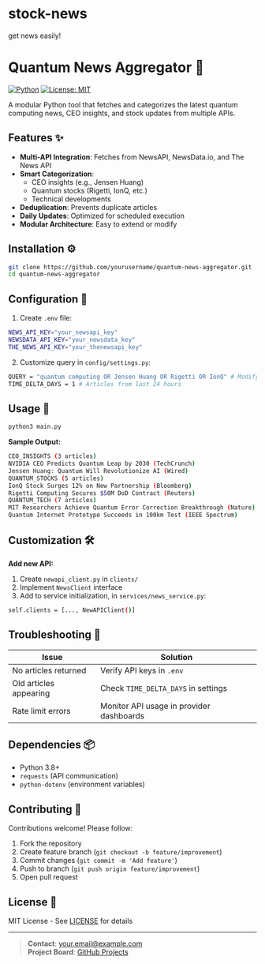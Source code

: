 # stock-news
get news easily!
# Quantum News Aggregator 🚀

[![Python](https://img.shields.io/badge/Python-3.8%2B-blue)](https://python.org)
[![License: MIT](https://img.shields.io/badge/License-MIT-green)](LICENSE)

A modular Python tool that fetches and categorizes the latest quantum computing news, CEO insights, and stock updates from multiple APIs.

## Features ✨

- **Multi-API Integration**: Fetches from NewsAPI, NewsData.io, and The News API
- **Smart Categorization**: 
  - CEO insights (e.g., Jensen Huang)
  - Quantum stocks (Rigetti, IonQ, etc.)
  - Technical developments
- **Deduplication**: Prevents duplicate articles
- **Daily Updates**: Optimized for scheduled execution
- **Modular Architecture**: Easy to extend or modify

## Installation ⚙️

```bash
git clone https://github.com/yourusername/quantum-news-aggregator.git
cd quantum-news-aggregator
```



## Configuration 🔧

1. Create `.env` file:

```bash
NEWS_API_KEY="your_newsapi_key"
NEWSDATA_API_KEY="your_newsdata_key"
THE_NEWS_API_KEY="your_thenewsapi_key"
```

2. Customize query in `config/settings.py`:

```bash
QUERY = "quantum computing OR Jensen Huang OR Rigetti OR IonQ" # Modify as needed
TIME_DELTA_DAYS = 1 # Articles from last 24 hours
```


## Usage 🚀

```bash
python3 main.py
```


**Sample Output:**

```bash
CEO_INSIGHTS (3 articles)
NVIDIA CEO Predicts Quantum Leap by 2030 (TechCrunch)
Jensen Huang: Quantum Will Revolutionize AI (Wired)
QUANTUM_STOCKS (5 articles)
IonQ Stock Surges 12% on New Partnership (Bloomberg)
Rigetti Computing Secures $50M DoD Contract (Reuters)
QUANTUM_TECH (7 articles)
MIT Researchers Achieve Quantum Error Correction Breakthrough (Nature)
Quantum Internet Prototype Succeeds in 100km Test (IEEE Spectrum)
```


## Customization 🛠️
**Add new API:**
1. Create `newapi_client.py` in `clients/`
2. Implement `NewsClient` interface
3. Add to service initialization, in `services/news_service.py`:
```bash
self.clients = [..., NewAPIClient()]
```


## Troubleshooting 🐞
| Issue | Solution |
|-------|----------|
| No articles returned | Verify API keys in `.env` |
| Old articles appearing | Check `TIME_DELTA_DAYS` in settings |
| Rate limit errors | Monitor API usage in provider dashboards |

## Dependencies 📦
- Python 3.8+
- `requests` (API communication)
- `python-dotenv` (environment variables)

## Contributing 🤝
Contributions welcome! Please follow:
1. Fork the repository
2. Create feature branch (`git checkout -b feature/improvement`)
3. Commit changes (`git commit -m 'Add feature'`)
4. Push to branch (`git push origin feature/improvement`)
5. Open pull request

## License 📄
MIT License - See [LICENSE](LICENSE) for details

---
> **Contact**: your.email@example.com  
> **Project Board**: [GitHub Projects](https://github.com/yourusername/quantum-news-aggregator/projects)
